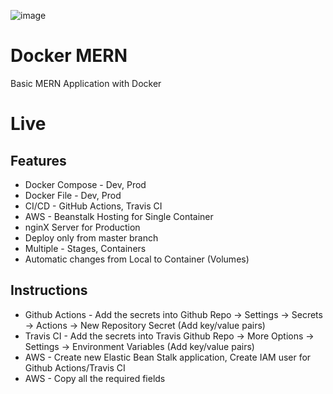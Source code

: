 ![image](https://wallpaperaccess.com/full/2982327.jpg)

# Docker MERN

Basic MERN Application with Docker

# Live

## Features

- Docker Compose - Dev, Prod
- Docker File - Dev, Prod
- CI/CD - GitHub Actions, Travis CI
- AWS - Beanstalk Hosting for Single Container
- nginX Server for Production
- Deploy only from master branch
- Multiple - Stages, Containers
- Automatic changes from Local to Container (Volumes)

## Instructions

- Github Actions - Add the secrets into Github Repo -> Settings -> Secrets -> Actions -> New Repository Secret (Add key/value pairs)
- Travis CI - Add the secrets into Travis Github Repo -> More Options -> Settings -> Environment Variables (Add key/value pairs)
- AWS - Create new Elastic Bean Stalk application, Create IAM user for Github Actions/Travis CI
- AWS - Copy all the required fields
